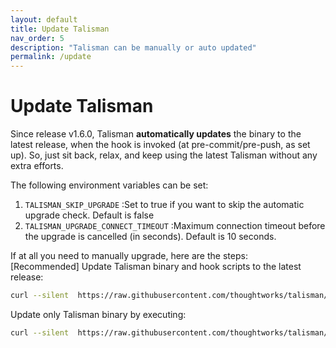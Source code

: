```yaml
---
layout: default
title: Update Talisman
nav_order: 5
description: "Talisman can be manually or auto updated" 
permalink: /update
---
```


# Update Talisman
Since release v1.6.0, Talisman <b>automatically updates</b> the binary to the latest release, when the hook is invoked (at pre-commit/pre-push, as set up). So, just sit back, relax, and keep using the latest Talisman without any extra efforts.

The following environment variables can be set:

1. `TALISMAN_SKIP_UPGRADE` :Set to true if you want to skip the automatic upgrade check. Default is false
2. `TALISMAN_UPGRADE_CONNECT_TIMEOUT` :Maximum connection timeout before the upgrade is cancelled (in seconds). Default is 10 seconds.

If at all you need to manually upgrade, here are the steps:
<br>[Recommended] Update Talisman binary and hook scripts to the latest release:

```bash
curl --silent  https://raw.githubusercontent.com/thoughtworks/talisman/master/global_install_scripts/update_talisman.bash > /tmp/update_talisman.bash && /bin/bash /tmp/update_talisman.bash
```


Update only Talisman binary by executing:

```bash
curl --silent  https://raw.githubusercontent.com/thoughtworks/talisman/master/global_install_scripts/update_talisman.bash > /tmp/update_talisman.bash && /bin/bash /tmp/update_talisman.bash talisman-binary
```
